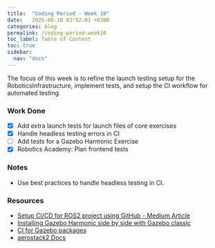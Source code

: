 ```yaml
---
title:  "Coding Period - Week 10"
date:   2025-08-10 03:52:01 +0300
categories: blog
permalink: /coding-period-week10
toc_label: Table of Content
toc: true
sidebar:
  nav: "docs"
---
```


The focus of this week is to refine the launch testing setup for the RoboticsInfrastructure, implement tests,
 and setup the CI workflow for automated testing.


### Work Done
- [X] Add extra launch tests for launch files of core exercises
- [X] Handle headless testing errors in CI
- [ ] Add tests for a Gazebo Harmonic Exercise
- [X] Robotics Academy: Plan frontend tests

### Notes
- Use best practices to handle headless testing in CI.

### Resources
- [Setup CI/CD for ROS2 project using GitHub - Medium Article](https://medium.com/@shantanuparab99/setup-ci-cd-for-a-ros2-project-using-github-121d62bae348)
- [Installing Gazebo Harmonic side by side with Gazebo classic](https://gazebosim.org/docs/harmonic/install_gz11_side_by_side/)
- [CI for Gazebo packages](https://gazebosim.org/docs/harmonic/setup_gazebo_in_ci/)
- [aerostack2 Docs](https://aerostack2.github.io/_00_getting_started/index.html)
